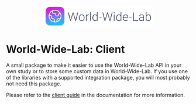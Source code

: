 <p align="center">
  <img alt="The World-Wide-Lab Logo" src="../../img/logo.svg" width="60%">
</p>

# World-Wide-Lab: Client

A small package to make it easier to use the World-Wide-Lab API in your own study or to store some custom data in World-Wide-Lab. If you use one of the libraries with a supported integration package, you will most probably not need this package.

Please refer to the [client guide](/docs/guides/client.md) in the documentation for more information.
